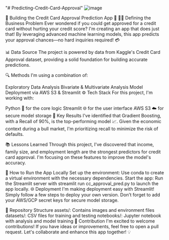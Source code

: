 "# Predicting-Credit-Card-Approval" 
![image](https://github.com/user-attachments/assets/ca6a984a-a648-438a-9347-e6591a968135)


🏦 Building the Credit Card Approval Prediction App 🚀
👨‍💼 Defining the Business Problem
Ever wondered if you could get approved for a credit card without hurting your credit score? I'm creating an app that does just that! By leveraging advanced machine learning models, this app predicts your approval chances—no hard inquiries required! 💳

📊 Data Source
The project is powered by data from Kaggle's Credit Card Approval dataset, providing a solid foundation for building accurate predictions.

🔍 Methods
I'm using a combination of:

Exploratory Data Analysis
Bivariate & Multivariate Analysis
Model Deployment via AWS S3 & Streamlit
⚙️ Tech Stack
For this project, I'm working with:

Python 🐍 for the core logic
Streamlit 🌐 for the user interface
AWS S3 ☁️ for secure model storage
🌟 Key Results
I've identified that Gradient Boosting, with a Recall of 90%, is the top-performing model 📈. Given the economic context during a bull market, I'm prioritizing recall to minimize the risk of defaults.

📚 Lessons Learned
Through this project, I've discovered that income, family size, and employment length are the strongest predictors for credit card approval. I'm focusing on these features to improve the model's accuracy.

🚀 How to Run the App Locally
Set up the environment: Use conda to create a virtual environment with the necessary dependencies.
Start the app: Run the Streamlit server with streamlit run cc_approval_pred.py to launch the app locally.
🌐 Deployment
I'm making deployment easy with Streamlit! Simply follow a few steps to deploy your own version. Don’t forget to add your AWS/GCP secret keys for secure model storage.

📂 Repository Structure
assets/: Contains images and environment files
datasets/: CSV files for training and testing
notebooks/: Jupyter notebook with analysis and model training
🤝 Contribution
I'm excited to welcome contributions! If you have ideas or improvements, feel free to open a pull request. Let's collaborate and enhance this app together! 💡

